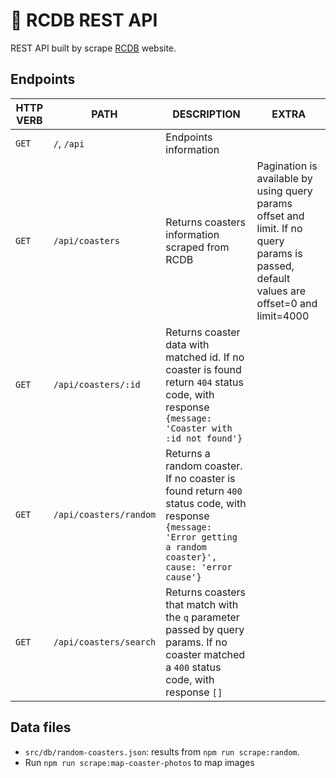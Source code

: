 # 🎢 RCDB REST API

REST API built by scrape [RCDB](https://rcdb.com) website.

## Endpoints

| HTTP VERB | PATH                   | DESCRIPTION                                                                                                                                                   | EXTRA                                                                                                                                    |
| --------- | ---------------------- | ------------------------------------------------------------------------------------------------------------------------------------------------------------- | ---------------------------------------------------------------------------------------------------------------------------------------- |
| `GET`     | `/`, `/api`            | Endpoints information                                                                                                                                         |                                                                                                                                          |
| `GET`     | `/api/coasters`        | Returns coasters information scraped from RCDB                                                                                                                | Pagination is available by using query params offset and limit. If no query params is passed, default values are offset=0 and limit=4000 |
| `GET`     | `/api/coasters/:id`    | Returns coaster data with matched id. If no coaster is found return `404` status code, with response `{message: 'Coaster with :id not found'}`                |                                                                                                                                          |
| `GET`     | `/api/coasters/random` | Returns a random coaster. If no coaster is found return `400` status code, with response `{message: 'Error getting a random coaster}', cause: 'error cause'}` |                                                                                                                                          |
| `GET`     | `/api/coasters/search` | Returns coasters that match with the `q` parameter passed by query params. If no coaster matched a `400` status code, with response `[]`                      |                                                                                                                                          |

## Data files
- `src/db/random-coasters.json`: results from `npm run scrape:random`.
- Run `npm run scrape:map-coaster-photos` to map images
